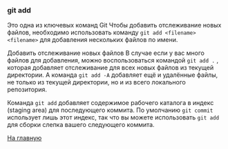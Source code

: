 ### git add

Это одна из ключевых команд Git
Чтобы добавить отслеживание новых файлов, необходимо использовать команду `git add <filename> <filename>` для добавления нескольких файлов по имени.

Добавить отслеживание новых файлов
В случае если у вас много файлов для добавления, можно воспользоваться командой `git add .` ,
 которая добавляет отслеживание для всех новых файлов из текущей директории. А команда `git add -A` добавляет ещё и удалённые файлы, не только из текущей директории, но и из всего локального репозитория.
 
 Команда `git add` добавляет содержимое рабочего каталога в индекс (staging area) для последующего коммита. По умолчанию `git commit` использует лишь этот индекс, так что вы можете использовать `git add` для сборки слепка вашего следующего коммита.

[На главную](./readme.md)
